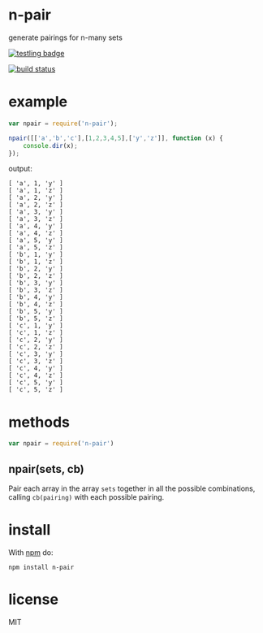 # n-pair

generate pairings for n-many sets

[![testling badge](https://ci.testling.com/substack/n-pair.png)](https://ci.testling.com/substack/n-pair)

[![build status](https://secure.travis-ci.org/substack/n-pair.png)](http://travis-ci.org/substack/n-pair)

# example

``` js
var npair = require('n-pair');

npair([['a','b','c'],[1,2,3,4,5],['y','z']], function (x) {
    console.dir(x);
});
```

output:

```
[ 'a', 1, 'y' ]
[ 'a', 1, 'z' ]
[ 'a', 2, 'y' ]
[ 'a', 2, 'z' ]
[ 'a', 3, 'y' ]
[ 'a', 3, 'z' ]
[ 'a', 4, 'y' ]
[ 'a', 4, 'z' ]
[ 'a', 5, 'y' ]
[ 'a', 5, 'z' ]
[ 'b', 1, 'y' ]
[ 'b', 1, 'z' ]
[ 'b', 2, 'y' ]
[ 'b', 2, 'z' ]
[ 'b', 3, 'y' ]
[ 'b', 3, 'z' ]
[ 'b', 4, 'y' ]
[ 'b', 4, 'z' ]
[ 'b', 5, 'y' ]
[ 'b', 5, 'z' ]
[ 'c', 1, 'y' ]
[ 'c', 1, 'z' ]
[ 'c', 2, 'y' ]
[ 'c', 2, 'z' ]
[ 'c', 3, 'y' ]
[ 'c', 3, 'z' ]
[ 'c', 4, 'y' ]
[ 'c', 4, 'z' ]
[ 'c', 5, 'y' ]
[ 'c', 5, 'z' ]
```

# methods

``` js
var npair = require('n-pair')
```

## npair(sets, cb)

Pair each array in the array `sets` together in all the possible combinations,
calling `cb(pairing)` with each possible pairing.

# install

With [npm](https://npmjs.org) do:

```
npm install n-pair
```

# license

MIT
